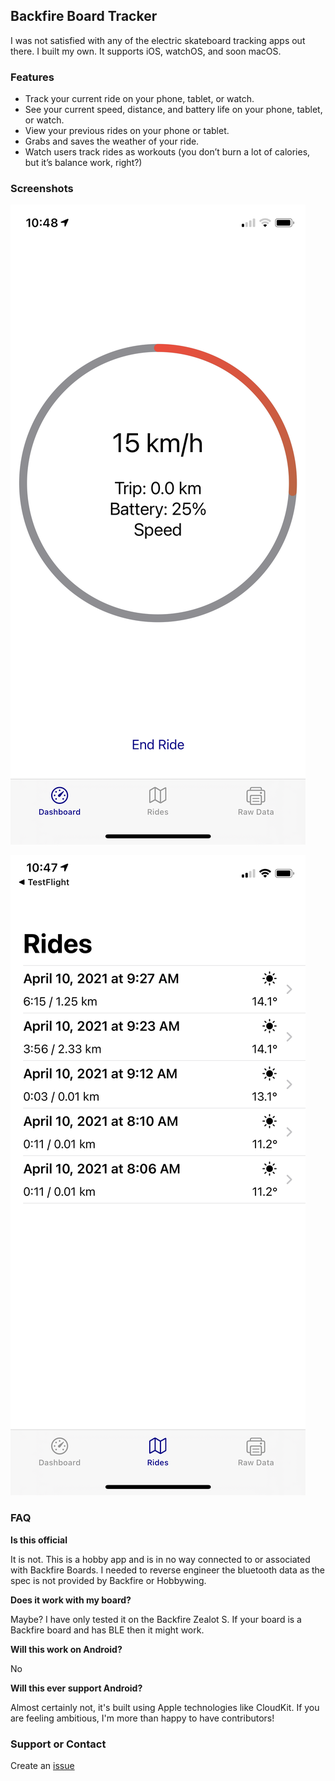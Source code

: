 ## Backfire Board Tracker

I was not satisfied with any of the electric skateboard tracking apps out there. I built my own. It supports iOS, watchOS, and soon macOS.

### Features
* Track your current ride on your phone, tablet, or watch.
* See your current speed, distance, and battery life on your phone, tablet, or watch.
* View your previous rides on your phone or tablet.
* Grabs and saves the weather of your ride.
* Watch users track rides as workouts (you don’t burn a lot of calories, but it’s balance work, right?)

### Screenshots
![iPhone Current Ride](/screenshots/IMG_3885.PNG)

![iPhone Rides](/screenshots/IMG_3884.PNG)

### FAQ

**Is this official**

It is not. This is a hobby app and is in no way connected to or associated with Backfire Boards. I needed to reverse engineer the bluetooth data as the spec is not provided by Backfire or Hobbywing.

**Does it work with my board?**

Maybe? I have only tested it on the Backfire Zealot S. If your board is a Backfire board and has BLE then it might work.

**Will this work on Android?**

No

**Will this ever support Android?**

Almost certainly not, it's built using Apple technologies like CloudKit. If you are feeling ambitious, I'm more than happy to have contributors! 



### Support or Contact

Create an [issue](https://github.com/djensenius/Backfire/issues)
